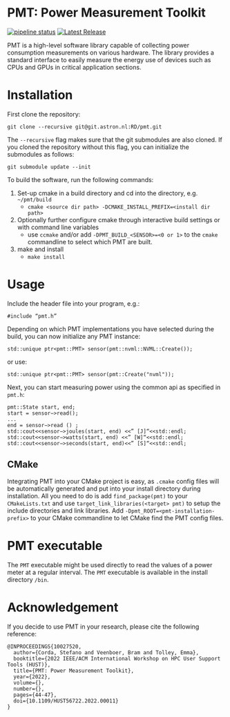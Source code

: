 # PMT: Power Measurement Toolkit

[![pipeline status](https://git.astron.nl/RD/pmt/badges/master/pipeline.svg)](https://git.astron.nl/RD/pmt/-/commits/master)
[![Latest Release](https://git.astron.nl/RD/pmt/-/badges/release.svg)](https://git.astron.nl/RD/pmt/-/releases)

PMT is a high-level software library capable of collecting power consumption
measurements on various hardware. The library provides a standard interface to
easily measure the energy use of devices such as CPUs and GPUs in critical
application sections.

# Installation

First clone the repository:

```
git clone --recursive git@git.astron.nl:RD/pmt.git
```

The `--recursive` flag makes sure that the git submodules are also cloned. If
you cloned the repository without this flag, you can initialize the submodules
as follows:

```
git submodule update --init
```

To build the software, run the following commands:

1. Set-up cmake in a build directory and cd into the directory, e.g.
   `~/pmt/build`
   - `cmake <source dir path> -DCMAKE_INSTALL_PREFIX=<install dir path>`
1. Optionally further configure cmake through interactive build settings or with
   command line variables
   - use `ccmake` and/or add `-DPMT_BUILD_<SENSOR>=<0 or 1>` to the `cmake`
     commandline to select which PMT are built.
1. make and install
   - `make install`

# Usage

Include the header file into your program, e.g.:

```
#include “pmt.h”
```

Depending on which PMT implementations you have selected during the build, you
can now initialize any PMT instance:

```
std::unique ptr<pmt::PMT> sensor(pmt::nvml::NVML::Create());
```

or use:

```
std::unique ptr<pmt::PMT> sensor(pmt::Create("nvml"));
```

Next, you can start measuring power using the common api as specified in
`pmt.h`:

```
pmt::State start, end;
start = sensor−>read();
...
end = sensor−>read () ;
std::cout<<sensor−>joules(start, end) <<” [J]“<<std::endl;
std::cout<<sensor−>watts(start, end) <<” [W]“<<std::endl;
std::cout<<sensor−>seconds(start, end)<<” [S]“<<std::endl;
```

## CMake

Integrating PMT into your CMake project is easy, as `.cmake` config files will
be automatically generated and put into your install directory during
installation. All you need to do is add `find_package(pmt)` to your
`CMakeLists.txt` and use `target_link_libraries(<target> pmt)` to setup the
include directories and link libraries. Add
`-Dpmt_ROOT=<pmt-installation-prefix>` to your CMake commandline to let CMake
find the PMT config files.

# PMT executable

The `PMT` executable might be used directly to read the values of a power meter
at a regular interval. The `PMT` executable is available in the install
directory `/bin`.

# Acknowledgement

If you decide to use PMT in your research, please cite the following reference:

```
@INPROCEEDINGS{10027520,
  author={Corda, Stefano and Veenboer, Bram and Tolley, Emma},
  booktitle={2022 IEEE/ACM International Workshop on HPC User Support Tools (HUST)},
  title={PMT: Power Measurement Toolkit},
  year={2022},
  volume={},
  number={},
  pages={44-47},
  doi={10.1109/HUST56722.2022.00011}
}
```
